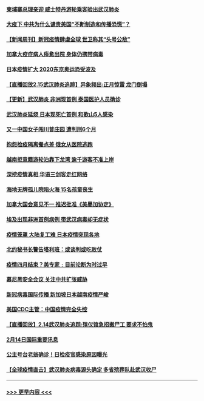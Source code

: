 #### [柬埔寨总理亲迎 威士特丹游轮乘客验出武汉肺炎](../pages/prog202/a102777842.md?t=02161122) 
#### [大疫下 中共为什么谴责美国“不断制造和传播恐慌”？](../pages/prog202/a102778285.md?t=02161122) 
#### [【新闻周刊】新冠疫情肆虐全球 世卫称其“头号公敌”](../pages/prog202/a102778196.md?t=02161122) 
#### [加拿大疫症病人痊愈出院 身体仍携带病毒](../pages/prog202/a102778061.md?t=02161122) 
#### [日本疫情扩大 2020东京奥运恐受波及](../pages/prog202/a102778049.md?t=02161122) 
#### [【直播回放2.15武汉肺炎追踪】异象频出:正月惊雷 龙门倒塌](../pages/prog202/a102777974.md?t=02161122) 
#### [【更新】武汉肺炎 非洲现首例 泰国医护人员确诊](../pages/prog202/a102770740.md?t=02161122) 
#### [武汉肺炎延烧 日本现死亡首例 和歌山5人感染](../pages/prog202/a102777815.md?t=02161122) 
#### [又一中国女子闯川普庄园 遭判刑6个月](../pages/prog202/a102777673.md?t=02161122) 
#### [抱怨检疫隔离餐点差 俄女从医院逃跑](../pages/prog202/a102777667.md?t=02161122) 
#### [越南拒意籍游轮泊靠下龙湾 逾千游客不准上岸](../pages/prog202/a102777646.md?t=02161122) 
#### [深挖疫情真相 华语三剑客走红网络](../pages/prog202/a102777624.md?t=02161122) 
#### [海地无牌孤儿院陷火海 15名孩童丧生](../pages/prog202/a102777620.md?t=02161122) 
#### [加拿大国会意见不一 推迟批准《美墨加协定》](../pages/prog202/a102777575.md?t=02161122) 
#### [埃及出现非洲首例病例 带武汉病毒却无症状](../pages/prog202/a102777559.md?t=02161122) 
#### [疫情笼罩 大陆复工难 日本疫情突现各地](../pages/prog202/a102777455.md?t=02161122) 
#### [北约秘书长警告塔利班：或谈判或吃败仗](../pages/prog202/a102777442.md?t=02161122) 
#### [疫情四月结束？美专家﹕目前论断为时过早](../pages/prog202/a102777248.md?t=02161122) 
#### [慕尼黑安全会议 关注中共扩张威胁](../pages/prog202/a102777254.md?t=02161122) 
#### [新冠病毒国际传播 新加坡日本越南疫情严峻](../pages/prog202/a102777245.md?t=02161122) 
#### [美国CDC主管：中国疫情完全失控](../pages/prog202/a102777236.md?t=02161122) 
#### [【直播回放】2.14武汉肺炎追踪:殡仪馆急招搬尸工 要求不怕鬼](../pages/prog202/a102777141.md?t=02161122) 
#### [2月14日国际重要讯息](../pages/prog202/a102777073.md?t=02161122) 
#### [公主号台老翁确诊！日检疫官感染原因曝光](../pages/prog202/a102777075.md?t=02161122) 
#### [【全球疫情直击】武汉肺炎病毒源头确定 多省殡葬队赴武汉收尸](../pages/prog202/a102777026.md?t=02161122) 

----
#### [ >>> 更早内容 <<< ](../indexes/prog202-earlier.md)

